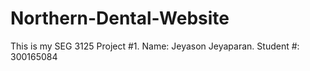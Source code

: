# Northern-Dental-Website
This is my SEG 3125 Project #1. 
Name: Jeyason Jeyaparan.
Student #: 300165084

